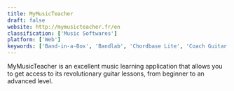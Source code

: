 ```yaml
---
title: MyMusicTeacher
draft: false 
website: http://mymusicteacher.fr/en
classification: ['Music Softwares']
platform: ['Web']
keywords: ['Band-in-a-Box', 'Bandlab', 'Chordbase Lite', 'Coach Guitar', 'Flowkey', 'Guitar Pro 7', 'Guitartapp Chord Pro', 'Jameasy for Violin', 'Justin Guitar Beginner Song Course', 'Melodics', 'Piano Marvel', 'Pianu', 'Playground Sessions', 'Simply Piano', 'Skyro', 'SongBook', 'Synthesia', 'Tabular', 'TuxGuitar', 'alphaTab', 'iReal Pro']
---
```

MyMusicTeacher is an excellent music learning application that allows you to get access to its revolutionary guitar lessons, from beginner to an advanced level.